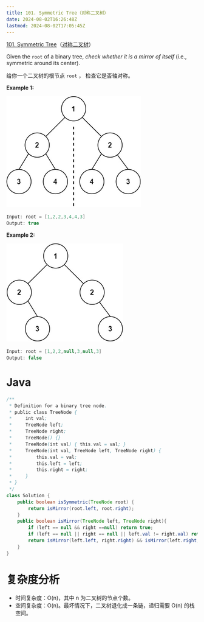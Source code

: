 ```yaml
---
title: 101. Symmetric Tree（对称二叉树）
date: 2024-08-02T16:26:48Z
lastmod: 2024-08-02T17:05:45Z
---
```


[101. Symmetric Tree](https://leetcode.com/problems/symmetric-tree/)（[对称二叉树](https://leetcode.cn/problems/symmetric-tree/)）

Given the `root`​ of a binary tree, *check whether it is a mirror of itself* (i.e., symmetric around its center).

给你一个二叉树的根节点 `root`​ ， 检查它是否轴对称。

**Example 1:**

​![image](assets/image-20240802162735-7nfid97.png)​

```java
Input: root = [1,2,2,3,4,4,3]
Output: true
```

**Example 2:**

​![image](assets/image-20240802162743-ci2rihb.png)​

```java
Input: root = [1,2,2,null,3,null,3]
Output: false
```

# Java

```java
/**
 * Definition for a binary tree node.
 * public class TreeNode {
 *     int val;
 *     TreeNode left;
 *     TreeNode right;
 *     TreeNode() {}
 *     TreeNode(int val) { this.val = val; }
 *     TreeNode(int val, TreeNode left, TreeNode right) {
 *         this.val = val;
 *         this.left = left;
 *         this.right = right;
 *     }
 * }
 */
class Solution {
    public boolean isSymmetric(TreeNode root) {
        return isMirror(root.left, root.right);
    }
    public boolean isMirror(TreeNode left, TreeNode right){
        if (left == null && right ==null) return true;
        if (left == null || right == null || left.val != right.val) return false;
        return isMirror(left.left, right.right) && isMirror(left.right, right.left);
    }
}
```

# 复杂度分析

* 时间复杂度：O(n)，其中 n 为二叉树的节点个数。
* 空间复杂度：O(n)。最坏情况下，二叉树退化成一条链，递归需要 O(n) 的栈空间。

‍
